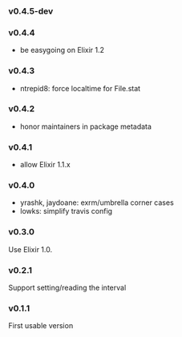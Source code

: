 ### v0.4.5-dev

### v0.4.4
* be easygoing on Elixir 1.2

### v0.4.3
* ntrepid8: force localtime for File.stat

### v0.4.2
* honor maintainers in package metadata

### v0.4.1
* allow Elixir 1.1.x

### v0.4.0
* yrashk, jaydoane: exrm/umbrella corner cases
* lowks: simplify travis config 


### v0.3.0
Use Elixir 1.0.

### v0.2.1
Support setting/reading the interval

### v0.1.1
First usable version
